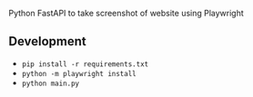 
Python FastAPI to take screenshot of website using Playwright

## Development
- `pip install -r requirements.txt`
- `python -m playwright install`
- `python main.py`